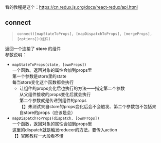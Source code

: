 看的教程是这个：https://cn.redux.js.org/docs/react-redux/api.html


## connect
> `connect([mapStateToProps], [mapDispatchToProps], [mergeProps], [options])(组件)`

返回一个连接了 **store** 的组件  
参数说明：
- `mapStateToProps(state, [ownProps])`  
  一个函数。返回对象的属性会加到props里  
  第一个参数是store里的state  
  每当store变化这个函数都会执行
  - 让组件的props变化后也执行的方法——指定第二个参数  
    从父组件接收的props变化后就会执行  
    第二个参数就是传递到组件的props  
    【】未测试来自store的props变化后会不会触发、第二个参数包不包括来自store的props（应该是会）
- `mapDispatchToProps(dispatch, [ownProps])`  
  一个函数，返回对象的属性会加到props里  
  这里的dispatch就是触发reducer的方法，要传入action  
  【】官网教程一大段看不懂
  
